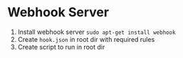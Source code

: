 # Webhook Server

1.  Install webhook server `sudo apt-get install webhook`
2.  Create `hook.json` in root dir with required rules
3.  Create script to run in root dir
